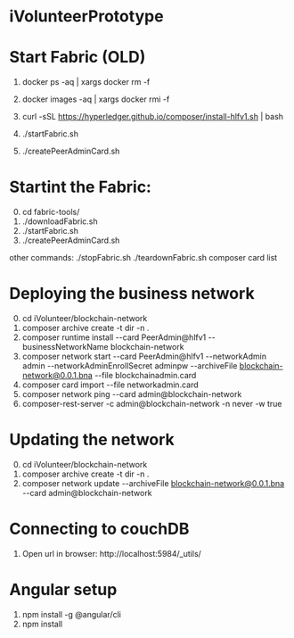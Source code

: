 # iVolunteerPrototype

# Start Fabric (OLD)
1. docker ps -aq | xargs docker rm -f
2. docker images -aq | xargs docker rmi -f

3. curl -sSL https://hyperledger.github.io/composer/install-hlfv1.sh | bash
4. ./startFabric.sh
4. ./createPeerAdminCard.sh
# 

# Startint the Fabric:
0. cd fabric-tools/
1. ./downloadFabric.sh
2. ./startFabric.sh
3. ./createPeerAdminCard.sh

other commands:
./stopFabric.sh
./teardownFabric.sh
composer card list
# 

# Deploying the business network
0. cd iVolunteer/blockchain-network
1. composer archive create -t dir -n .
2. composer runtime install --card PeerAdmin@hlfv1 --businessNetworkName blockchain-network
3. composer network start --card PeerAdmin@hlfv1 --networkAdmin admin --networkAdminEnrollSecret adminpw --archiveFile blockchain-network@0.0.1.bna --file blockchainadmin.card
4. composer card import --file networkadmin.card
5. composer network ping --card admin@blockchain-network
6. composer-rest-server -c admin@blockchain-network -n never -w true
# 

# Updating the network
0. cd iVolunteer/blockchain-network
1. composer archive create -t dir -n .
2. composer network update --archiveFile blockchain-network@0.0.1.bna --card admin@blockchain-network
# 


# Connecting to couchDB
1. Open url in browser: http://localhost:5984/_utils/

# Angular setup
1. npm install -g @angular/cli
2. npm install


